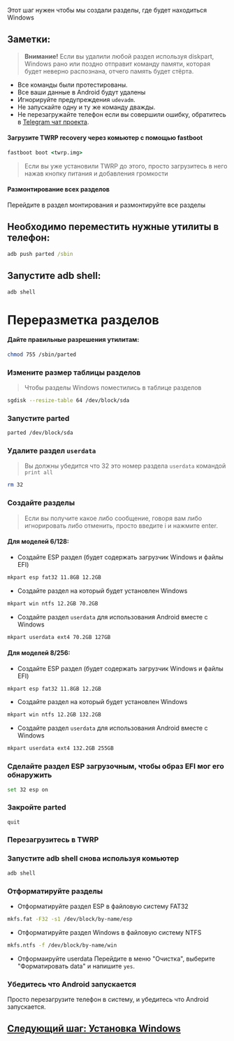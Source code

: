 Этот шаг нужен чтобы мы создали разделы, где будет находиться Windows

## Заметки:
> **Внимание!** Если вы удалили любой раздел используя diskpart, Windows рано или поздно отправит команду памяти, которая будет неверно распознана, отчего память будет стёрта.
- Все команды были протестированы.
- Все ваши данные в Android будут удалены
- Игнорируйте предупреждения `udevadm`.
- Не запускайте одну и ту же команду дважды.
- Не перезагружайте телефон если вы совершили ошибку, обратитесь в  [Telegram чат проекта](https://t.me/winonvayu).

#### Загрузите TWRP recovery через комьютер с помощью fastboot
```cmd
fastboot boot <twrp.img>
```
> Если вы уже установили TWRP до этого, просто загрузитесь в него нажав кнопку питания и добавления громкости

#### Размонтирование всех разделов
Перейдите в раздел монтирования и размонтируйте все разделы

## Необходимо переместить нужные утилиты в телефон:
```cmd
adb push parted /sbin
```

## Запустите adb shell:
```cmd
adb shell
```

# Переразметка разделов
#### Дайте правильные разрешения утилитам:
```sh
chmod 755 /sbin/parted
```

### Измените размер таблицы разделов
> Чтобы разделы Windows поместились в таблице разделов
```sh
sgdisk --resize-table 64 /dev/block/sda
```

### Запустите parted
```sh
parted /dev/block/sda
```


### Удалите раздел `userdata`
> Вы должны убедится что 32 это номер раздела `userdata` командой
>  `print all`
```sh
rm 32
```

### Создайте разделы
> Если вы получите какое либо сообщение, говоря вам либо игнорировать либо отменить, просто введите i и нажмите enter.

#### Для моделей 6/128:

- Создайте ESP раздел (будет содержать загрузчик Windows и файлы EFI)
```sh
mkpart esp fat32 11.8GB 12.2GB
```

- Создайте раздел на который будет установлен Windows
```sh
mkpart win ntfs 12.2GB 70.2GB
```

- Создайте раздел `userdata` для использования Android вместе с Windows
```sh
mkpart userdata ext4 70.2GB 127GB
```


#### Для моделей 8/256:

- Создайте ESP раздел (будет содержать загрузчик Windows и файлы EFI)
```sh
mkpart esp fat32 11.8GB 12.2GB
```

- Создайте раздел на который будет установлен Windows
```sh
mkpart win ntfs 12.2GB 132.2GB
```

- Создайте раздел `userdata` для использования Android вместе с Windows
```sh
mkpart userdata ext4 132.2GB 255GB
```


### Сделайте раздел ESP загрузочным, чтобы образ EFI мог его обнаружить
```sh
set 32 esp on
```

### Закройте parted
```sh
quit
```

### Перезагрузитесь в TWRP

### Запустите adb shell снова используя комьютер
```cmd
adb shell
```

### Отформатируйте разделы
-  Отформатируйте раздел ESP в файловую систему FAT32
```sh
mkfs.fat -F32 -s1 /dev/block/by-name/esp
```

-  Отформатируйте раздел Windows в файловую систему NTFS
```sh
mkfs.ntfs -f /dev/block/by-name/win
```

- Отформаируйте userdata
Перейдите в меню "Очистка", выберите "Форматировать data" и напишите `yes`.

### Убедитесь что Android запускается
Просто перезагрузите телефон в систему, и убедитесь что Android запускается.


## [Следующий шаг: Установка Windows](/guide/Russian/2-install-ru.md)
